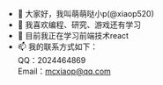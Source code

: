 - 👋 大家好，我叫萌萌哒小p(@xiaop520)
- 👀 我喜欢编程、研究、游戏还有学习
- 🌱 目前我正在学习前端技术react
- 📫 我的联系方式如下：<br/>
QQ：2024464869<br/>
Email：mcxiaop@qq.com
<!---
xiaop520/xiaop520 is a ✨ special ✨ repository because its `README.md` (this file) appears on your GitHub profile.
You can click the Preview link to take a look at your changes.
--->

